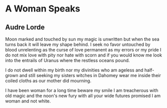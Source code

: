 # A Woman Speaks
## Audre Lorde
Moon marked and touched by sun
my magic is unwritten
but when the sea turns back
it will leave my shape behind.
I seek no favor
untouched by blood
unrelenting as the curse of love
permanent as my errors
or my pride
I do not mix
love with pity
nor hate with scorn
and if you would know me
look into the entrails of Uranus
where the restless oceans pound.

I do not dwell
within my birth nor my divinities
who am ageless and half-grown
and still seeking
my sisters
witches in Dahomey
wear me inside their coiled cloths
as our mother did
mourning.

I have been woman
for a long time
beware my smile
I am treacherous with old magic
and the noon's new fury
with all your wide futures
promised
I am
woman
and not white.
